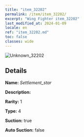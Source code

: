 ```yaml
---
title: "item_32202"
permalink: /item/item_32202/
excerpt: "Wing Fighter item_32202"
last_modified_at: 2024-01-09
locale: en
ref: "item_32202.md"
toc: false
classes: wide
---
```



 ![Unknown_32202](/images/item/Settlement_star_p.png)



## Details

 **Name:** *Settlement_star* 

 **Description:** 

 **Rarity:** 1 

 **Type:** 4 

 **Suction:** true 

 **Auto Suction:** false 


